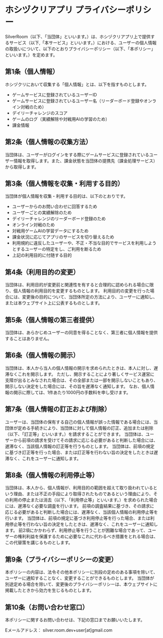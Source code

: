 # ホシヅクリアプリ プライバシーポリシー

SilverRoom（以下、「当団体」といいます。）は、ホシヅクリアプリ上で提供するサービス（以下,「本サービス」といいます。）における、ユーザーの個人情報の取扱いについて、以下のとおりプライバシーポリシー（以下、「本ポリシー」といいます。）を定めます。

## 第1条（個人情報）

ホシヅクリにおいて収集する「個人情報」とは、以下を指すものとします。

- ゲームサービスに登録されているユーザーID
- ゲームサービスに登録されているユーザー名（リーダーボード登録やオンライン対戦のため）
- デイリーチャレンジのスコア
- ゲームのログ（実績解除や対戦用AIの学習のため）
- 課金情報

## 第2条（個人情報の収集方法）

当団体は、ユーザーがログインをする際にゲームサービスに登録されているユーザー情報を取得します。また、課金状態を当団体の提携先（課金処理サービス）から取得します。

## 第3条（個人情報を収集・利用する目的）

当団体が個人情報を収集・利用する目的は、以下のとおりです。

- ユーザーからのお問い合わせに回答するため
- ユーザーごとの実績解除のため
- デイリーチャレンジのリーダーボード登録のため
- オンライン対戦のため
- 対戦用ゲームAIの学習データにするため
- 課金状況に応じてアプリのサービスを切り替えるため
- 利用規約に違反したユーザーや、不正・不当な目的でサービスを利用しようとするユーザーの特定をし、ご利用を断るため
- 上記の利用目的に付随する目的

## 第4条（利用目的の変更）

当団体は、利用目的が変更前と関連性を有すると合理的に認められる場合に限り、個人情報の利用目的を変更するものとします。
利用目的の変更を行った場合には、変更後の目的について、当団体所定の方法により、ユーザーに通知し、または本ウェブサイト上に公表するものとします。

## 第5条（個人情報の第三者提供）

当団体は、あらかじめユーザーの同意を得ることなく、第三者に個人情報を提供することはありません。

## 第6条（個人情報の開示）

当団体は、本人から当人の個人情報の開示を求められたときは、本人に対し、遅滞なくこれを開示します。
ただし、開示することにより著しくサービス運営に支障が出るとみなされた場合は、その全部または一部を開示しないこともあり、開示しない決定をした場合には、その旨を遅滞なく通知します。
なお、個人情報の開示に際しては、1件あたり1000円の手数料を申し受けます。

## 第7条（個人情報の訂正および削除）

ユーザーは、当団体の保有する自己の個人情報が誤った情報である場合には、当団体が定める手続きにより、当団体に対して個人情報の訂正、追加または削除（以下、「訂正等」といいます。）を請求することができます。
当団体は、ユーザーから前項の請求を受けてその請求に応じる必要があると判断した場合には、遅滞なく、当該個人情報の訂正等を行うものとします。
当団体は、前項の規定に基づき訂正等を行った場合、または訂正等を行わない旨の決定をしたときは遅滞なく、これをユーザーに通知します。

## 第8条（個人情報の利用停止等）

当団体は、本人から、個人情報が、利用目的の範囲を超えて取り扱われているという理由、または不正の手段により取得されたものであるという理由により、その利用の停止または消去（以下、「利用停止等」といいます。）を求められた場合には、遅滞なく必要な調査を行います。
前項の調査結果に基づき、その請求に応じる必要があると判断した場合には、遅滞なく、当該個人情報の利用停止等を行います。
当団体は、前項の規定に基づき利用停止等を行った場合、または利用停止等を行わない旨の決定をしたときは、遅滞なく、これをユーザーに通知します。
前2項にかかわらず、利用停止等を行うことが困難な場合であって、ユーザーの権利利益を保護するために必要なこれに代わるべき措置をとれる場合は、この代替策を講じるものとします。

## 第9条（プライバシーポリシーの変更）

本ポリシーの内容は、法令その他本ポリシーに別段の定めのある事項を除いて、ユーザーに通知することなく、変更することができるものとします。
当団体が別途定める場合を除いて、変更後のプライバシーポリシーは、本ウェブサイトに掲載したときから効力を生じるものとします。

## 第10条（お問い合わせ窓口）

本ポリシーに関するお問い合わせは、下記の窓口までお願いいたします。

Eメールアドレス： silver.room.dev+user[at]gmail.com
